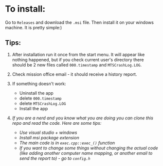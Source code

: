 # To install:
Go to ```Releases``` and download the ```.msi``` file.
Then install it on your windows machine. It is
pretty simple:)


## Tips:
1. After installation run it once from the start menu.
   It will appear like nothing happened, but if you check
   current user's directory there should be 2 new files
   called ```000.timestamp``` and ```MTSCrashLog.LOG```.
2. Check mission office email - it should receive a history report.
3. If something doesn't work:
     - Uninstall the app
     - delete ```000.timestamp```
     - delete ```MTSCrashLog.LOG```
     - Install the app





4. *If you are a nerd and you know what you are doing you can clone this repo
   and read the code. Here are some tips:*
     - *Use visual studio + windows*
     - *Install msi package extension*
     - *The main code is in ```exec.cpp::exec_()``` function*
     - *If you want to change some things without changing*
       *the actual code (like adding another computer name mapping,*
       *or another email to send the report to) - go to ```config.h```*
